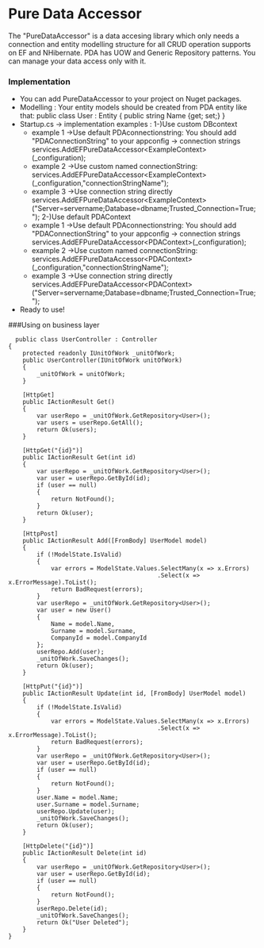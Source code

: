 # Pure Data Accessor

The "PureDataAccessor" is a data accesing library which only needs a connection and entity modelling structure for all CRUD operation supports on EF and NHibernate. PDA has UOW and Generic Repository patterns. You can manage your data access only with it.

### Implementation
- You can add PureDataAccessor to your project on Nuget packages.
- Modelling : Your entity models should be created from PDA entity like that:
	public class User : Entity
	{
	 public string Name {get; set;}
	}
- Startup.cs -> 
implementation examples : 
1-)Use custom DBcontext
	- example 1 ->Use default PDAconnectionstring: You should add "PDAConnectionString" to your appconfig -> connection strings
			services.AddEFPureDataAccessor<ExampleContext<User>>(_configuration);
	- example 2 ->Use custom named connectionString:
			services.AddEFPureDataAccessor<ExampleContext<User>>(_configuration,"connectionStringName");
	- example 3 ->Use connection string directly
			services.AddEFPureDataAccessor<ExampleContext<User>>("Server=servername;Database=dbname;Trusted_Connection=True;");
2-)Use default PDAContext
	- example 1 ->Use default PDAconnectionstring: You should add "PDAConnectionString" to your appconfig -> connection strings
			services.AddEFPureDataAccessor<PDAContext<User>>(_configuration);
	- example 2 ->Use custom named connectionString:
			services.AddEFPureDataAccessor<PDAContext<User>>(_configuration,"connectionStringName");
	- example 3 ->Use connection string directly
			services.AddEFPureDataAccessor<PDAContext<User>>("Server=servername;Database=dbname;Trusted_Connection=True;");
- Ready to use!

###Using on business layer

	  public class UserController : Controller
    {
        protected readonly IUnitOfWork _unitOfWork;
        public UserController(IUnitOfWork unitOfWork)
        {
            _unitOfWork = unitOfWork;
        }

        [HttpGet]
        public IActionResult Get()
        {
            var userRepo = _unitOfWork.GetRepository<User>();
            var users = userRepo.GetAll();
            return Ok(users);
        }

        [HttpGet("{id}")]
        public IActionResult Get(int id)
        {
            var userRepo = _unitOfWork.GetRepository<User>();
            var user = userRepo.GetById(id);
            if (user == null)
            {
                return NotFound();
            }
            return Ok(user);
        }

        [HttpPost]
        public IActionResult Add([FromBody] UserModel model)
        {
            if (!ModelState.IsValid)
            {
                var errors = ModelState.Values.SelectMany(x => x.Errors)
                                              .Select(x => x.ErrorMessage).ToList();
                return BadRequest(errors);
            }
            var userRepo = _unitOfWork.GetRepository<User>();
            var user = new User()
            {
                Name = model.Name,
                Surname = model.Surname,
                CompanyId = model.CompanyId
            };
            userRepo.Add(user);
            _unitOfWork.SaveChanges();
            return Ok(user);
        }

        [HttpPut("{id}")]
        public IActionResult Update(int id, [FromBody] UserModel model)
        {
            if (!ModelState.IsValid)
            {
                var errors = ModelState.Values.SelectMany(x => x.Errors)
                                              .Select(x => x.ErrorMessage).ToList();
                return BadRequest(errors);
            }
            var userRepo = _unitOfWork.GetRepository<User>();
            var user = userRepo.GetById(id);
            if (user == null)
            {
                return NotFound();
            }
            user.Name = model.Name;
            user.Surname = model.Surname;
            userRepo.Update(user);
            _unitOfWork.SaveChanges();
            return Ok(user);
        }

        [HttpDelete("{id}")]
        public IActionResult Delete(int id)
        {
            var userRepo = _unitOfWork.GetRepository<User>();
            var user = userRepo.GetById(id);
            if (user == null)
            {
                return NotFound();
            }
            userRepo.Delete(id);
            _unitOfWork.SaveChanges();
            return Ok("User Deleted");
        }
    }

